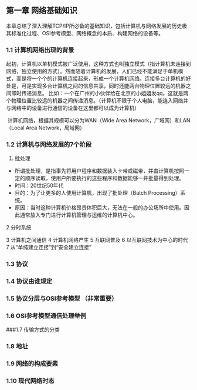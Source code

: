 ## 第一章 网络基础知识

  本章总结了深入理解TCP/IP所必备的基础知识，包括计算机与网络发展的历史极其标准化过程、OSI参考模型、网络概念的本质、构建网络的设备等。

### 1.1 计算机网络出现的背景

  起初，计算机以单机模式被广泛使用，这种方式也叫独立模式（指计算机未连接到网络，独立使用的方式）。然而随着计算机的发展，人们已经不能满足于单机模式，而是将一个个的计算机连接起来，形成一个计算机网络。连接多台计算机的好处是，可是实现多台计算机之间的信息共享，同时还能两台物理位置较远的机器之间即时传递消息。
比如：一个在广州的小伙伴给在北京的小姐姐发qq，这就是两个物理位置比较远的机器之间传递消息。（计算机不限于个人电脑，能连入网络并与网络中的设备进行通信的设备在这里都可以成为计算机）
  
  计算机网络，根据其规模可以分为WAN（Wide Area Network，广域网）和LAN（Local Area Network，局域网）

### 1.2 计算机与网络发展的7个阶段

1. 批处理
  * 所谓批处理，是指事先将用户程序和数据装入卡带或磁带，并由计算机按照一定的顺序读取，使用户所要执行的这些程序和数据能够一并批量得到处理。
  * 时间：20世纪50年代
  * 目的：为了让更多的人使用计算机，出现了批处理（Batch Processing）系统。
  * 原因：当时这种计算机价格昂贵体积巨大，无法在一般的办公场所中使用。因此通常放入专门进行计算机管理与运维的计算机中心。

2 分时系统

3 计算机之间通信
4 计算机网络产生
5 互联网普及
6 以互联网技术为中心的时代
7 从“单纯建立连接”到“安全建立连接”



### 1.3 协议

### 1.4 协议由谁规定

### 1.5 协议分层与OSI参考模型 （非常重要）

### 1.6 OSI参考模型通信处理举例

###1.7 传输方式的分类

### 1.8 地址

### 1.9 网络的构成要素

### 1.10 现代网络时态
